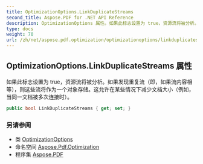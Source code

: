 ```yaml
---
title: OptimizationOptions.LinkDuplicateStreams
second_title: Aspose.PDF for .NET API Reference
description: OptimizationOptions 属性。如果此标志设置为 true，资源流将被分析。如果发现重复流（即，如果流内容相等），则这些流将作为一个对象存储。这允许在某些情况下减少文档大小，例如当同一文档被多次连接时。
type: docs
weight: 70
url: /zh/net/aspose.pdf.optimization/optimizationoptions/linkduplicatestreams/
---
```

## OptimizationOptions.LinkDuplicateStreams 属性

如果此标志设置为 true，资源流将被分析。如果发现重复流（即，如果流内容相等），则这些流将作为一个对象存储。这允许在某些情况下减少文档大小（例如，当同一文档被多次连接时）。

```csharp
public bool LinkDuplicateStreams { get; set; }
```

### 另请参阅

* 类 [OptimizationOptions](../)
* 命名空间 [Aspose.Pdf.Optimization](../../../aspose.pdf.optimization/)
* 程序集 [Aspose.PDF](../../../)